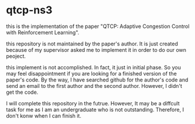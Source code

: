 # qtcp-ns3

this is the implementation of the paper "QTCP: Adaptive Congestion Control
with Reinforcement Learning".

this repository is not maintained by the paper's author. It is just created because of my supervisor asked me to implement it in order to do our own peoject.

this implement is not accomplished. In fact, it just in initial phase. So you may feel disappointment if you are looking for a finished version of the paper's code. By the way, I have searched github for the author's code and send an email to the first author and the second author. However, I didn't get the code.

I will complete this repository in the futrue. However, It may be a diffcult task for me as I am an undergraduate who is not outstanding. Therefore, I don't konw when I can finish it. 
